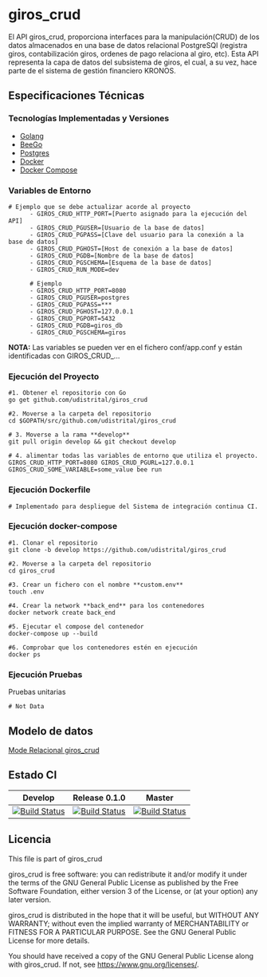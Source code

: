 # giros_crud

El API giros_crud, proporciona interfaces para la manipulación(CRUD) de los datos almacenados en una base de datos relacional PostgreSQl (registra giros, contabilización giros, ordenes de pago relaciona al giro, etc). Esta API representa la capa de datos del subsistema de giros, el cual, a su vez, hace parte de el sistema de gestión financiero KRONOS.

## Especificaciones Técnicas

### Tecnologías Implementadas y Versiones

* [Golang](https://github.com/udistrital/introduccion_oas/blob/master/instalacion_de_herramientas/golang.md)
* [BeeGo](https://github.com/udistrital/introduccion_oas/blob/master/instalacion_de_herramientas/beego.md)
* [Postgres](https://github.com/udistrital/lineamientos_oas/blob/master/instalacion_de_herramientas/postgres.md)
* [Docker](https://docs.docker.com/engine/install/ubuntu/)
* [Docker Compose](https://docs.docker.com/compose/)

### Variables de Entorno

```shell
# Ejemplo que se debe actualizar acorde al proyecto
      - GIROS_CRUD_HTTP_PORT=[Puerto asignado para la ejecución del API]
      - GIROS_CRUD_PGUSER=[Usuario de la base de datos]
      - GIROS_CRUD_PGPASS=[Clave del usuario para la conexión a la base de datos]
      - GIROS_CRUD_PGHOST=[Host de conexión a la base de datos]
      - GIROS_CRUD_PGDB=[Nombre de la base de datos]
      - GIROS_CRUD_PGSCHEMA=[Esquema de la base de datos]
      - GIROS_CRUD_RUN_MODE=dev

      # Ejemplo
      - GIROS_CRUD_HTTP_PORT=8080
      - GIROS_CRUD_PGUSER=postgres
      - GIROS_CRUD_PGPASS=***
      - GIROS_CRUD_PGHOST=127.0.0.1
      - GIROS_CRUD_PGPORT=5432
      - GIROS_CRUD_PGDB=giros_db
      - GIROS_CRUD_PGSCHEMA=giros
```

**NOTA:** Las variables se pueden ver en el fichero conf/app.conf y están identificadas con GIROS_CRUD_...

### Ejecución del Proyecto

```shell
#1. Obtener el repositorio con Go
go get github.com/udistrital/giros_crud

#2. Moverse a la carpeta del repositorio
cd $GOPATH/src/github.com/udistrital/giros_crud

# 3. Moverse a la rama **develop**
git pull origin develop && git checkout develop

# 4. alimentar todas las variables de entorno que utiliza el proyecto.
GIROS_CRUD_HTTP_PORT=8080 GIROS_CRUD_PGURL=127.0.0.1 GIROS_CRUD_SOME_VARIABLE=some_value bee run
```

### Ejecución Dockerfile

```shell
# Implementado para despliegue del Sistema de integración continua CI.
```

### Ejecución docker-compose

```shell
#1. Clonar el repositorio
git clone -b develop https://github.com/udistrital/giros_crud

#2. Moverse a la carpeta del repositorio
cd giros_crud

#3. Crear un fichero con el nombre **custom.env**
touch .env

#4. Crear la network **back_end** para los contenedores
docker network create back_end

#5. Ejecutar el compose del contenedor
docker-compose up --build

#6. Comprobar que los contenedores estén en ejecución
docker ps
```

### Ejecución Pruebas

Pruebas unitarias

```shell
# Not Data
```

## Modelo de datos

[Mode Relacional giros_crud](database/Modelo_giros.png)

## Estado CI

| Develop | Release 0.1.0 | Master |
| -- | -- | -- |
| [![Build Status](https://hubci.portaloas.udistrital.edu.co/api/badges/udistrital/giros_crud/status.svg?ref=refs/heads/develop)](https://hubci.portaloas.udistrital.edu.co/udistrital/giros_crud) | [![Build Status](https://hubci.portaloas.udistrital.edu.co/api/badges/udistrital/giros_crud/status.svg?ref=refs/heads/release/0.1.0)](https://hubci.portaloas.udistrital.edu.co/udistrital/giros_crud) | [![Build Status](https://hubci.portaloas.udistrital.edu.co/api/badges/udistrital/giros_crud/status.svg?ref=refs/heads/master)](https://hubci.portaloas.udistrital.edu.co/udistrital/giros_crud) |

## Licencia

This file is part of giros_crud

giros_crud is free software: you can redistribute it and/or modify it under the terms of the GNU General Public License as published by the Free Software Foundation, either version 3 of the License, or (at your option) any later version.

giros_crud is distributed in the hope that it will be useful, but WITHOUT ANY WARRANTY; without even the implied warranty of MERCHANTABILITY or FITNESS FOR A PARTICULAR PURPOSE. See the GNU General Public License for more details.

You should have received a copy of the GNU General Public License along with giros_crud. If not, see https://www.gnu.org/licenses/.
